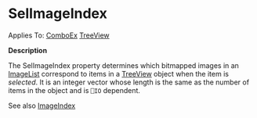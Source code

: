




<h1 class="heading"><span class="name">SelImageIndex</span></h1>

Applies To: [ComboEx](../a-z/comboex.md) [TreeView](../a-z/treeview.md)


**Description**


The SelImageIndex property determines which bitmapped images in an [ImageList](../a-z/imagelist.md) correspond to items in a [TreeView](../a-z/treeview.md) object when the item is *selected*. It is an integer vector whose length is the same as the number of items in the object and is `⎕IO` dependent.


See also [ImageIndex](../a-z/imageindex.md)




